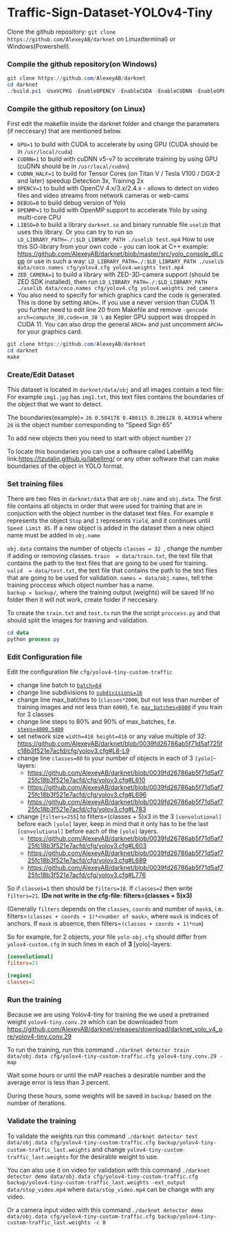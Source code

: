# Traffic-Sign-Dataset-YOLOv4-Tiny

Clone the github repository: `git clone https://github.com/AlexeyAB/darknet` on Linux(terminal) or Windows(Powershell).

### Compile the github repository(on Windows) 

```PowerShell
git clone https://github.com/AlexeyAB/darknet
cd darknet
./build.ps1 -UseVCPKG -EnableOPENCV -EnableCUDA -EnableCUDNN -EnableOPENCV_CUDA
```
### Compile the github repository (on Linux)

First edit the makefile inside the darknet folder and change the parameters (if neccesary) that are mentioned below.  

- `GPU=1` to build with CUDA to accelerate by using GPU (CUDA should be in `/usr/local/cuda`)
- `CUDNN=1` to build with cuDNN v5-v7 to accelerate training by using GPU (cuDNN should be in `/usr/local/cudnn`)
- `CUDNN_HALF=1` to build for Tensor Cores (on Titan V / Tesla V100 / DGX-2 and later) speedup Detection 3x, Training 2x
- `OPENCV=1` to build with OpenCV 4.x/3.x/2.4.x - allows to detect on video files and video streams from network cameras or web-cams
- `DEBUG=0` to build debug version of Yolo
- `OPENMP=1` to build with OpenMP support to accelerate Yolo by using multi-core CPU
- `LIBSO=0` to build a library `darknet.so` and binary runnable file `uselib` that uses this library. Or you can try to run so `LD_LIBRARY_PATH=./:$LD_LIBRARY_PATH ./uselib test.mp4` How to use this SO-library from your own code - you can look at C++ example: https://github.com/AlexeyAB/darknet/blob/master/src/yolo_console_dll.cpp
    or use in such a way: `LD_LIBRARY_PATH=./:$LD_LIBRARY_PATH ./uselib data/coco.names cfg/yolov4.cfg yolov4.weights test.mp4`
- `ZED_CAMERA=1` to build a library with ZED-3D-camera support (should be ZED SDK installed), then run
    `LD_LIBRARY_PATH=./:$LD_LIBRARY_PATH ./uselib data/coco.names cfg/yolov4.cfg yolov4.weights zed_camera`
- You also need to specify for which graphics card the code is generated. This is done by setting `ARCH=`. If you use a never version than CUDA 11 you further need to edit line 20 from Makefile and remove `-gencode arch=compute_30,code=sm_30 \` as Kepler GPU support was dropped in CUDA 11. You can also drop the general `ARCH=` and just uncomment `ARCH=` for your graphics card.

```PowerShell
git clone https://github.com/AlexeyAB/darknet
cd darknet
make
```

### Create/Edit Dataset

This dataset is located in `darknet/data/obj` and all images contain a text file: For example `img1.jpg` has `img1.txt`, this text files contains the boundaries of the object that we want to detect. 

The boundaries(example)= `26 0.504178 0.408115 0.206128 0.443914` where `26` is the object number corresponding to "Speed Sign 65"

To add new objects then you need to start with object number `27`

To locate this boundaries you can use a software called LabelIMg link:https://tzutalin.github.io/labelImg/ or any other software that can make boundaries of the object in YOLO format. 

### Set training files 

There are two files in `darknet/data` that are `obj.name` and `obj.data`. The first file contains all objects in order that were used for training that are in conjuction with the object number in the dataset text files. For example `0` represents the object `Stop` and `1` represents `Yield`, and it continues until `Speed Limit 85`. If a new object is added in the dataset then a new object name must be added in `obj.name`

`obj.data` contains the number of objects `classes = 32 `, change the number if adding or removing classes. 
`train  = data/train.txt`, the text file that contains the path to the text files that are going to be used for training.
`valid  = data/test.txt`, the text file that contains the path to the text files that are going to be used for validation.
`names = data/obj.names`, tell trhe training proccess which object number has a name.   
`backup = backup/`, where the training output (weights) will be saved !If no folder then it will not work, create folder if neccesary. 

To create the `train.txt` and `test.tx` run the the script `proccess.py` and that should split the images for training and validation. 

```PowerShell
cd data
python process.py
```

### Edit Configuration file 

Edit the configuration file `cfg/yolov4-tiny-custom-traffic` 

- change line batch to [`batch=64`](https://github.com/AlexeyAB/darknet/blob/0039fd26786ab5f71d5af725fc18b3f521e7acfd/cfg/yolov3.cfg#L3)
- change line subdivisions to [`subdivisions=16`](https://github.com/AlexeyAB/darknet/blob/0039fd26786ab5f71d5af725fc18b3f521e7acfd/cfg/yolov3.cfg#L4)
- change line max_batches to (`classes*2000`, but not less than number of training images and not less than `6000`), f.e. [`max_batches=6000`](https://github.com/AlexeyAB/darknet/blob/0039fd26786ab5f71d5af725fc18b3f521e7acfd/cfg/yolov3.cfg#L20) if you train for 3 classes
- change line steps to 80% and 90% of max_batches, f.e. [`steps=4800,5400`](https://github.com/AlexeyAB/darknet/blob/0039fd26786ab5f71d5af725fc18b3f521e7acfd/cfg/yolov3.cfg#L22)
- set network size `width=416 height=416` or any value multiple of 32: https://github.com/AlexeyAB/darknet/blob/0039fd26786ab5f71d5af725fc18b3f521e7acfd/cfg/yolov3.cfg#L8-L9
- change line `classes=80` to your number of objects in each of 3 `[yolo]`-layers:
  - https://github.com/AlexeyAB/darknet/blob/0039fd26786ab5f71d5af725fc18b3f521e7acfd/cfg/yolov3.cfg#L610
  - https://github.com/AlexeyAB/darknet/blob/0039fd26786ab5f71d5af725fc18b3f521e7acfd/cfg/yolov3.cfg#L696
  - https://github.com/AlexeyAB/darknet/blob/0039fd26786ab5f71d5af725fc18b3f521e7acfd/cfg/yolov3.cfg#L783
- change [`filters=255`] to filters=(classes + 5)x3 in the 3 `[convolutional]` before each `[yolo]` layer, keep in mind that it only has to be the last `[convolutional]` before each of the `[yolo]` layers.
  - https://github.com/AlexeyAB/darknet/blob/0039fd26786ab5f71d5af725fc18b3f521e7acfd/cfg/yolov3.cfg#L603
  - https://github.com/AlexeyAB/darknet/blob/0039fd26786ab5f71d5af725fc18b3f521e7acfd/cfg/yolov3.cfg#L689
  - https://github.com/AlexeyAB/darknet/blob/0039fd26786ab5f71d5af725fc18b3f521e7acfd/cfg/yolov3.cfg#L776

So if `classes=1` then should be `filters=18`. If `classes=2` then write `filters=21`.
**(Do not write in the cfg-file: filters=(classes + 5)x3)**

(Generally `filters` depends on the `classes`, `coords` and number of `mask`s, i.e. filters=`(classes + coords + 1)*<number of mask>`, where `mask` is indices of anchors. If `mask` is absence, then filters=`(classes + coords + 1)*num`)

So for example, for 2 objects, your file `yolo-obj.cfg` should differ from `yolov4-custom.cfg` in such lines in each of **3** [yolo]-layers:

```ini
[convolutional]
filters=21

[region]
classes=2
```

### Run the training

Because we are using Yolov4-tiny for training the we used a pretrained weight `yolov4-tiny.conv.29` which can be downloaded from https://github.com/AlexeyAB/darknet/releases/download/darknet_yolo_v4_pre/yolov4-tiny.conv.29

To run the training, run this command `./darknet detector train data/obj.data cfg/yolov4-tiny-custom-traffic.cfg yolov4-tiny.conv.29 -map` 

Wait some hours or until the mAP reaches a desirable number and the average error is less than 3 percent. 

During these hours, some weights will be saved in `backup/` based on the number of iterations.

### Validate the training 

To validate the weights run this command `./darknet detector test data/obj.data cfg/yolov4-tiny-custom-traffic.cfg backup/yolov4-tiny-custom-traffic_last.weights` and change `yolov4-tiny-custom-traffic_last.weights` for the desirable weight to use. 

You can also use it on video for validation with this command `./darknet detector demo data/obj.data cfg/yolov4-tiny-custom-traffic.cfg backup/yolov4-tiny-custom-traffic_last.weights -ext_output data/stop_video.mp4` where `data/stop_video.mp4` can be change with any video. 

Or a camera input video with this command `./darknet detector demo data/obj.data cfg/yolov4-tiny-custom-traffic.cfg backup/yolov4-tiny-custom-traffic_last.weights -c 0`






 



